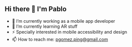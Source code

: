 ## Hi there 👋 I'm Pablo

<!--
**pgomezdev/pgomezdev** is a ✨ _special_ ✨ repository because its `README.md` (this file) appears on your GitHub profile.

Here are some ideas to get you started:

- 🔭 I’m currently working on ...
- 🌱 I’m currently learning ...
- 👯 I’m looking to collaborate on ...
- 🤔 I’m looking for help with ...
- 💬 Ask me about ...
- 📫 How to reach me: ...
- 😄 Pronouns: ...
- ⚡ Fun fact: ...
-->

- 🔭 I’m currently working as a mobile app developer
- 🌱 I’m currently learning AR stuff
- ⚡ Specially interested in mobile accessibility and design
- 📫 How to reach me: pgomez.ping@gmail.com

